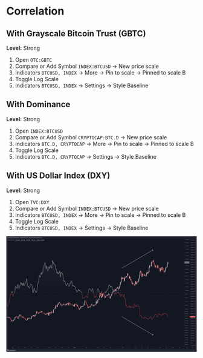# Correlation

<!--
BTC vs US10Y
US02Y vs FEDFUNDS

---
INDEX:BTCUSD/FRED:WM2NS (Weekly) (Log)
INDEX:BTCUSD/FRED:WM1NS (Weekly) (Log)
-->

## With Grayscale Bitcoin Trust (GBTC)

<!--
1d TF
-->

**Level:** Strong

1. Open `OTC:GBTC`
2. Compare or Add Symbol `INDEX:BTCUSD` -> New price scale
3. Indicators `BTCUSD, INDEX` -> More -> Pin to scale -> Pinned to scale B
4. Toggle Log Scale
5. Indicators `BTCUSD, INDEX` -> Settings -> Style Baseline

## With Dominance

<!--
1d TF
-->

**Level:** Strong

1. Open `INDEX:BTCUSD`
2. Compare or Add Symbol `CRYPTOCAP:BTC.D` -> New price scale
3. Indicators `BTC.D, CRYPTOCAP` -> More -> Pin to scale -> Pinned to scale B
4. Toggle Log Scale
5. Indicators `BTC.D, CRYPTOCAP` -> Settings -> Style Baseline

## With US Dollar Index (DXY)

<!--
1d TF
-->

**Level:** Strong

1. Open `TVC:DXY`
2. Compare or Add Symbol `INDEX:BTCUSD` -> New price scale
3. Indicators `BTCUSD, INDEX` -> More -> Pin to scale -> Pinned to scale B
4. Toggle Log Scale
5. Indicators `BTCUSD, INDEX` -> Settings -> Style Baseline

![btc](/assets/images/tradingview/DXY_2022-08-19_12-05-02_3eac3.png)

<!--
DXY inverse of Gold
-->

<!-- ## Bitcoin Dominance

Watch the dominance `BTC.D`:

- 🔽 If it's going down, better to have alt-coin
- 🔼 If it's going up, better to have bitcoin -->
